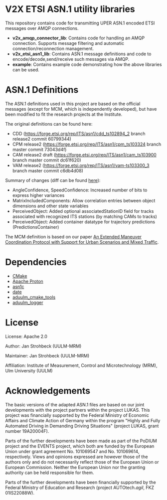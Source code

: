 V2X ETSI ASN.1 utility libraries
================================

This repository contains code for transmitting UPER ASN.1 encoded ETSI messages over AMQP connections.

- **v2x_amqp_connector_lib**: Contains code for handling an AMQP connection. Supports message filtering and automatic connection/reconnection management.
- **v2x_etsi_asn1_lib**: Contains ASN.1 message definitions and code to encode/decode,send/receive such messages via AMQP.
- **example**: Contains example code demonstrating how the above libraries can be used.

ASN.1 Definitions
=================

The ASN.1 definitions used in this project are based on the official messages (except for MCM, which is independently developed), but have been modified to fit the research projects at the Institute.

The original definitions can be found here:
 - CDD (https://forge.etsi.org/rep/ITS/asn1/cdd_ts102894_2 branch release2 commit 60799344)
 - CPM release2 (https://forge.etsi.org/rep/ITS/asn1/cpm_ts103324 branch master commit 73043d4f)
 - CAM release2 draft (https://forge.etsi.org/rep/ITS/asn1/cam_ts103900 branch master commit dc61f620)
 - VAM release2 (https://forge.etsi.org/rep/ITS/asn1/vam-ts103300_3 branch master commit c6db4d08)

Summary of changes (diff can be found [here](https://github.com/uulm-mrm/v2x_etsi_asn1/commit/f812f7a86b002a7acebf74427a6a76fb76aaa886)):
 - AngleConfidence, SpeedConfidence: Increased number of bits to express higher variances
 - MatrixIncludedComponents: Allow correlation entries between object dimensions and other state variables
 - PerceivedObject: Added optional associatedStationID field for tracks associated with recognized ITS stations (by matching CAMs to tracks)
 - PerceivedObject: Added container datatype for trajectory predictions (PredictionsContainer)

The MCM definition is based on our paper [An Extended Maneuver Coordination Protocol with Support for Urban Scenarios and Mixed Traffic](https://oparu.uni-ulm.de/xmlui/handle/123456789/42038).

Dependencies
============

 - [CMake](https://cmake.org/)
 - [Apache Proton](https://github.com/apache/qpid-proton)
 - [asn1c](https://github.com/fillabs/asn1c)
 - [date](https://github.com/HowardHinnant/date)
 - [aduulm_cmake_tools](https://github.com/uulm-mrm/aduulm_cmake_tools)
 - [aduulm_logger](https://github.com/uulm-mrm/aduulm_logger)

License
=======

License: Apache 2.0

Author: Jan Strohbeck (UULM-MRM)

Maintainer: Jan Strohbeck (UULM-MRM)

Affiliation: Institute of Measurement, Control and Microtechnology (MRM), Ulm University (UULM)

Acknowledgements
================

The basic versions of the adapted ASN.1 files are based on our joint developments with the project partners within the project LUKAS. This project was financially supported by the Federal Ministry of Economic Affairs and Climate Action of Germany within the program "Highly and Fully Automated Driving in Demanding Driving Situations" (project LUKAS, grant number 19A20004F).

Parts of the further developments have been made as part of the PoDIUM project and the EVENTS project, which both are funded by the European Union under grant agreement No. 101069547 and No. 101069614, respectively. Views and opinions expressed are however those of the authors only and do not necessarily reflect those of the European Union or European Commission. Neither the European Union nor the granting authority can be held responsible for them.

Parts of the further developments have been financially supported by the Federal Ministry of Education and Research (project AUTOtech.*agil*, FKZ 01IS22088W).
